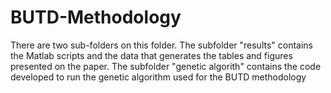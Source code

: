 # BUTD-Methodology
There are two sub-folders on this folder.
The subfolder "results" contains the Matlab scripts and the data that generates the tables and figures presented on the paper.
The subfolder "genetic algorith" contains the code developed to run the genetic algorithm used for the BUTD methodology
